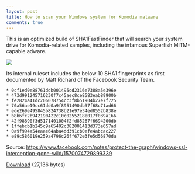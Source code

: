 ```yaml
---
layout: post
title: How to scan your Windows system for Komodia malware
comments: true
---
```



This is an optimized build of SHA1FastFinder that will search your system drive for Komodia-related samples, including the infamous Superfish MITM-capable adware.

<IMG src=http://i.imgur.com/Dk5yxYI.png>


Its internal ruleset includes the below 10 SHA1 fingerprints as first documented by Matt Richard of the Facebook Security Team.

    * 0cf1ed0e88761ddb001495cd2316e7388a5e396e
    * 473d991245716230f7c45aec8ce8583eab89900b
    * fe2824a41dc206078754cc3f8b51904b27e7f725
    * 70a56ae19cc61dd0a9f8951490db37f68c71ad66
    * ede269e495845b824738b21e97e34ed8552b838e
    * b8b6fc2b942190422c10c0255218e017f039a166
    * 42f98890f3d5171401004f2fd85267f6694200db
    * 1ffebcb1b245c9a65402c382001413d373e657ad
    * 0a9f994a54eaae64aba4dd391cb0efe4abcac227
    * e89c586019e259a4796c26ff672e3fe5d56870da

Source: https://www.facebook.com/notes/protect-the-graph/windows-ssl-interception-gone-wild/1570074729899339

<A href=http://trax.x10.mx/files/komodia_sha1finder.exe>Download</A> (27,136 bytes)


